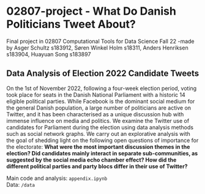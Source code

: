# 02807-project - What Do Danish Politicians Tweet About?
Final project in 02807 Computational Tools for Data Science Fall 22 -made by Asger Schultz s183912, Søren Winkel Holm s18311, Anders Henriksen s183904, Huayuan Song s183897

## Data Analysis of Election 2022 Candidate Tweets

On the 1st of November 2022, following a four-week election period, voting took place for seats in the Danish
National Parliament with a historic 14 eligible political parties. While Facebook is the dominant social
medium for the general Danish population, a large number of politicians are active on Twitter, and it
has been characterised as a unique discussion hub with immense influence on media and politics.
We examine the Twitter use of candidates for Parliament during the election using data analysis methods such as
social network graphs. We carry out an explorative analysis with the goal of shedding light on the following open
questions of importance for the electorate: **What were the most important discussion themes in the election?
Did candidates mainly interact in separate sub-communities, as suggested by the social media echo chamber
effect? How did the different political parties and party blocs differ in their use of Twitter?**

Main code and analysis: `appendix.ipynb` <br>
Data: `/data`
